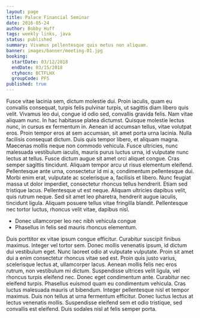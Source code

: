 ```yaml
---
layout: page
title: Palace Financial Seminar
date: 2016-05-24
author: Bobby Huff
tags: weekly links, java
status: published
summary: Vivamus pellentesque quis metus non aliquam.
banner: images/banner/meeting-01.jpg
booking:
  startDate: 03/12/2018
  endDate: 03/15/2018
  ctyhocn: BCTFLHX
  groupCode: PFS
published: true
---
```

Fusce vitae lacinia sem, dictum molestie dui. Proin iaculis, quam eu convallis consequat, turpis felis pulvinar turpis, ut sagittis diam libero quis velit. Vivamus leo dui, congue id odio sed, convallis gravida felis. Nam vitae aliquam nunc. In hac habitasse platea dictumst. Quisque molestie lectus nunc, in cursus ex fermentum in. Aenean id accumsan tellus, vitae volutpat eros. Proin tempor eros at sem accumsan, sit amet porta urna lacinia. Nulla facilisis consequat dictum. Duis quis tempor libero, et aliquam magna. Maecenas mollis neque non commodo vehicula. Fusce ultricies, nunc malesuada vestibulum iaculis, mauris purus luctus urna, id vulputate nunc lectus at tellus.
Fusce dictum augue sit amet orci aliquet congue. Cras semper sagittis tincidunt. Aliquam tempor arcu ut risus elementum eleifend. Pellentesque ante urna, consectetur id mi a, condimentum pellentesque dui. Morbi enim erat, vulputate ac scelerisque a, facilisis et libero. Nunc feugiat massa ut dolor imperdiet, consectetur rhoncus tellus hendrerit. Etiam sed tristique lacus. Pellentesque ut est neque. Aliquam ultricies dapibus velit, quis rutrum neque. Sed sit amet leo pharetra, hendrerit augue iaculis, tincidunt ligula. Aliquam posuere tellus vitae fringilla blandit. Pellentesque nec tortor luctus, rhoncus velit vitae, dapibus nisl.

* Donec ullamcorper leo nec nibh vehicula congue
* Phasellus in felis sed mauris rhoncus elementum.

Duis porttitor ex vitae ipsum congue efficitur. Curabitur suscipit finibus maximus. Integer vel tortor sem. Donec mollis venenatis ipsum, id dictum dui vestibulum eget. Nunc laoreet odio at vulputate vulputate. Proin sit amet dui a enim consectetur rhoncus vitae sed est. Proin quis justo varius, scelerisque lectus at, ullamcorper lacus. Aenean mollis felis nec eros rutrum, non vestibulum mi dictum. Suspendisse ultrices velit ligula, vel rhoncus turpis eleifend nec. Donec eget condimentum ante. Curabitur nec eleifend turpis.
Phasellus euismod quam eu condimentum vehicula. Cras luctus malesuada mauris ut bibendum. Integer pellentesque nisl et tempor maximus. Duis non tellus at urna fermentum efficitur. Donec luctus lectus at lectus venenatis mollis. Suspendisse eleifend sem et odio tristique, sed convallis est eleifend. Duis sodales nisl at felis semper porta.
